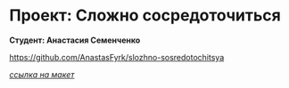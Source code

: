 # Проект: Сложно сосредоточиться

**Студент: Анастасия Семенченко**

https://github.com/AnastasFyrk/slozhno-sosredotochitsya

*[ссылка на макет](https://www.figma.com/file/D1ANWehQ48Zg9uwBUT4wRB/%236-Сложно-сосредоточиться-(Copy)?type=design&node-id=601-480&mode=design&t=gckz7zGn8rkoKB3B-0)*
